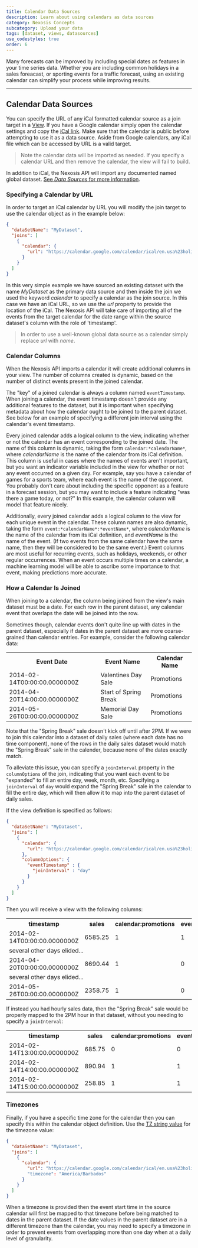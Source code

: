 ```yaml
---
title: Calendar Data Sources
description: Learn about using calendars as data sources
category: Nexosis Concepts
subcategory: Upload your data
tags: [dataset, views, datasources]
use_codestyles: true
order: 6
---
```

Many forecasts can be improved by including special dates as features in your time series data. Whether you are including common holidays in a sales foreacast, or sporting events for a traffic forecast, using an existing calendar can simplify your process while improving results.  

-----
## Calendar Data Sources
You can specify the URL of any iCal formatted calendar source as a join target in a [View](/guides/views). If you have a Google calendar simply open the calendar settings and copy the [iCal link](https://support.google.com/calendar/answer/37083#link). Make sure that the calendar is public before attempting to use it as a data source.  Aside from Google calendars, any iCal file which can be accessed by URL is a valid target.

> Note the calendar data will be imported as needed. If you specify a calendar URL and then remove the calendar, the view will fail to build. 

In addition to iCal, the Nexosis API will import any documented named global dataset. [See *Data Sources* for more information](/guides/data-sources).  

### Specifying a Calendar by URL
In order to target an iCal calendar by URL you will modify the join target to use the calendar object as in the example below:

``` json
{
  "dataSetName": "MyDataset",
  "joins": [
    {
      "calendar": {
        "url": "https://calendar.google.com/calendar/ical/en.usa%23holiday%40group.v.calendar.google.com/public/basic.ics"
      }
    }
  ]
}
```
In this very simple example we have sourced an existing dataset with the name *MyDataset* as the primary data source and then inside the join we used the keyword *calendar* to specify a calendar as the join source. In this case we have an iCal URL, so we use the *url* property to provide the location of the iCal. The Nexosis API will take care of importing all of the events from the target calendar for the date range within the source dataset's column with the role of 'timestamp'.

> In order to use a well-known global data source as a calendar simply replace *url* with *name*. 

### Calendar Columns
When the Nexosis API imports a calendar it will create additional columns in your view. The number of columns created is dynamic, based on the number of distinct events present in the joined calendar.

The "key" of a joined calendar is always a column named `eventTimestamp`. When joining a calendar, the event timestamp doesn't provide any additional features to the dataset, but it is important when specifying metadata about how the calendar ought to be joined to the parent dataset. See below for an example of specifying a different join interval using the calendar's event timestamp.

Every joined calendar adds a logical column to the view, indicating whether or not the calendar has an event corresponding to the joined date. The name of this column is dynamic, taking the form `calendar:*calendarName*`, where *calendarName* is the name of the calendar from its iCal definition. This column is useful in cases where the names of events aren't important, but you want an indicator variable included in the view for whether or not any event occurred on a given day. For example, say you have a calendar of games for a sports team, where each event is the name of the opponent. You probably don't care about including the specific opponent as a feature in a forecast session, but you may want to include a feature indicating "was there a game today, or not?" In this example, the calendar column will model that feature nicely.

Additionally, every joined calendar adds a logical column to the view for each unique event in the calendar. These column names are also dynamic, taking the form `event:*calendarName*:*eventName*`, where *calendarName* is the name of the calendar from its iCal definition, and *eventName* is the name of the event. (If two events from the same calendar have the same name, then they will be considered to be the same event.) Event columns are most useful for recurring events, such as holidays, weekends, or other regular occurrences. When an event occurs multiple times on a calendar, a machine learning model will be able to ascribe some importance to that event, making predictions more accurate.

### How a Calendar Is Joined
When joining to a calendar, the column being joined from the view's main dataset must be a date. For each row in the parent dataset, any calendar event that overlaps the date will be joined into the row.

Sometimes though, calendar events don't quite line up with dates in the parent dataset, especially if dates in the parent dataset are more coarse-grained than calendar entries. For example, consider the following calendar data:

<table class="table table-striped mb20">
<th>
Event Date
</th>
<th>
Event Name
</th>
<th>
Calendar Name
</th>
<tr class="bg-faded">
<td>
2014-02-14T00:00:00.0000000Z
</td>
<td>
Valentines Day Sale
</td>
<td>
Promotions
</td>
</tr>
<tr>
<td>
2014-04-20T14:00:00.0000000Z
</td>
<td>
Start of Spring Break
</td>
<td>
Promotions
</td>
</tr>
<tr class="bg-faded">
<td>
2014-05-26T00:00:00.0000000Z
</td>
<td>
Memorial Day Sale
</td>
<td>
Promotions
</td>
</tr>
</table>

Note that the "Spring Break" sale doesn't kick off until after 2PM. If we were to join this calendar into a dataset of daily sales (where each date has no time component), none of the rows in the daily sales dataset would match the "Spring Break" sale in the calender, because none of the dates exactly match.

To alleviate this issue, you can specify a `joinInterval` property in the `columnOptions` of the join, indicating that you want each event to be "expanded" to fill an entire day, week, month, etc. Specifying a `joinInterval` of `day` would expand the "Spring Break" sale in the calendar to fill the entire day, which will then allow it to map into the parent dataset of daily sales.

If the view definition is specified as follows:

``` json
{
  "dataSetName": "MyDataset",
  "joins": [
    {
      "calendar": {
        "url": "https://calendar.google.com/calendar/ical/en.usa%23holiday%40group.v.calendar.google.com/public/basic.ics"
      },
      "columnOptions": {
        "eventTimestamp" : {
          "joinInterval" : "day"
        }
      }
    }
  ]
}
```

Then you will receive a view with the following columns:

<table class="table table-striped mb20">
<th>
timestamp
</th>
<th>
sales
</th>
<th>
calendar:promotions
</th>
<th>
event:promotions:valentinesday
</th>
<th>
event:promotions:startofspringbreak
</th>
<th>
event:promotions:memorialdaysale
</th>
<tr class="bg-faded">
<td>
2014-02-14T00:00:00.0000000Z
</td>
<td>
6585.25
</td>
<td>
1
</td>
<td>
1
</td>
<td>
0
</td>
<td>
0
</td>
<tr>
<td colspan="6">
several other days elided...
</td>
</tr>
</tr>
<tr>
<td>
2014-04-20T00:00:00.0000000Z
</td>
<td>
8690.44
</td>
<td>
1
</td>
<td>
0
</td>
<td>
1
</td>
<td>
0
</td>
</tr>
<tr>
<td colspan="6">
several other days elided...
</td>
</tr>
<tr class="bg-faded">
<td>
2014-05-26T00:00:00.0000000Z
</td>
<td>
2358.75
</td>
<td>
1
</td>
<td>
0
</td>
<td>
0
</td>
<td>
1
</td>
</tr>
</table>

If instead you had hourly sales data, then the "Spring Break" sale would be properly mapped to the 2PM hour in that dataset, without you needing to specify a `joinInterval`:

<table class="table table-striped mb20">
<th>
timestamp
</th>
<th>
sales
</th>
<th>
calendar:promotions
</th>
<th>
event:promotions:valentinesday
</th>
<th>
event:promotions:startofspringbreak
</th>
<th>
event:promotions:memorialdaysale
</th>
<tr class="bg-faded">
<td>
2014-02-14T13:00:00.0000000Z
</td>
<td>
685.75
</td>
<td>
0
</td>
<td>
0
</td>
<td>
0
</td>
<td>
0
</td>
</tr>
<tr>
<td>
2014-02-14T14:00:00.0000000Z
</td>
<td>
890.94
</td>
<td>
1
</td>
<td>
1
</td>
<td>
0
</td>
<td>
0
</td>
</tr>
<tr class="bg-faded">
<td>
2014-02-14T15:00:00.0000000Z
</td>
<td>
258.85
</td>
<td>
1
</td>
<td>
1
</td>
<td>
0
</td>
<td>
0
</td>
</tr>
</table>

### Timezones
Finally, if you have a specific time zone for the calendar then you can specify this within the calendar object definition. Use the [TZ string value](https://en.wikipedia.org/wiki/List_of_tz_database_time_zones) for the timezone value:

``` json
{
  "dataSetName": "MyDataset",
  "joins": [
    {
      "calendar": {
        "url": "https://calendar.google.com/calendar/ical/en.usa%23holiday%40group.v.calendar.google.com/public/basic.ics"
        "timezone": "America/Barbados"
      }
    }
  ]
}
``` 
When a timezone is provided then the event start time in the source calendar will first be mapped to that timezone before being matched to dates in the parent dataset. If the date values in the parent dataset are in a different timezone than the calendar, you may need to specify a timezone in order to prevent events from overlapping more than one day when at a daily level of granularity.